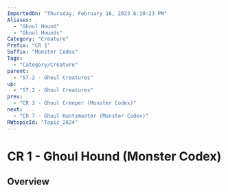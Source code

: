 ```yaml
---
ImportedOn: "Thursday, February 16, 2023 6:10:23 PM"
Aliases:
  - "Ghoul Hound"
  - "Ghoul Hounds"
Category: "Creature"
Prefix: "CR 1"
Suffix: "Monster Codex"
Tags:
  - "Category/Creature"
parent:
  - "S7.2 - Ghoul Creatures"
up:
  - "S7.2 - Ghoul Creatures"
prev:
  - "CR 3 - Ghoul Creeper (Monster Codex)"
next:
  - "CR 7 - Ghoul Huntsmaster (Monster Codex)"
RWtopicId: "Topic_2824"
---
```

# CR 1 - Ghoul Hound (Monster Codex)
## Overview
